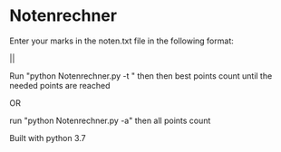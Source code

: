 # Notenrechner
Enter your marks in the noten.txt file in the following format:

<Subject name>|<Amount of Points>|<Grade>


Run "python Notenrechner.py -t <amount of points you need>"
then then best points count until the needed points are reached

OR

run "python Notenrechner.py -a"
then all points count

Built with python 3.7